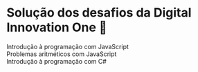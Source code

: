 # Solução dos desafios da Digital Innovation One :construction:
Introdução à programação com JavaScript <br>
Problemas aritméticos com JavaScript<br>
Introdução à programação com C#